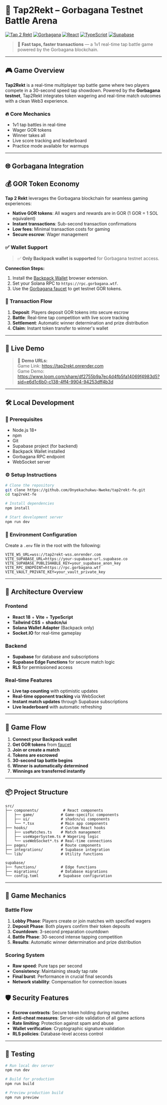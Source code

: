 # 🎯 Tap2Rekt – Gorbagana Testnet Battle Arena

[![Tap 2 Rekt](https://img.shields.io/badge/Tap2Rekt-Live-brightgreen)](https://lovable.dev/projects/405a68f8-1239-4702-bc7e-aad0cfac3eb6) [![Gorbagana](https://img.shields.io/badge/Gorbagana-Testnet-orange)](https://rpc.gorbagana.wtf) [![React](https://img.shields.io/badge/React-18.3.1-blue)](https://reactjs.org) [![TypeScript](https://img.shields.io/badge/TypeScript-Latest-blue)](https://typescriptlang.org) [![Supabase](https://img.shields.io/badge/Supabase-Backend-green)](https://supabase.com)

> 🚀 **Fast taps, faster transactions** — a 1v1 real-time tap battle game powered by the Gorbagana blockchain.

---

## 🎮 Game Overview

**Tap2Rekt** is a real-time multiplayer tap battle game where two players compete in a 30-second speed tap showdown. Powered by the **Gorbagana testnet**, Tap2Rekt integrates token wagering and real-time match outcomes with a clean Web3 experience.

### 🔥 Core Mechanics
- 1v1 tap battles in real-time
- Wager GOR tokens
- Winner takes all
- Live score tracking and leaderboard
- Practice mode available for warmups

---

## 🌐 Gorbagana Integration

## 💰 GOR Token Economy
**Tap 2 Rekt** leverages the Gorbagana blockchain for seamless gaming experiences:

- **Native GOR tokens**: All wagers and rewards are in GOR (1 GOR = 1 SOL equivalent)
- **Instant transactions**: Sub-second transaction confirmations
- **Low fees**: Minimal transaction costs for gaming
- **Secure escrow**: Wager management

### ✅ Wallet Support
> ✅ **Only Backpack wallet is supported** for Gorbagana testnet access.

**Connection Steps:**
1. Install the [Backpack Wallet](https://backpack.app) browser extension.
2. Set your Solana RPC to `https://rpc.gorbagana.wtf`.
3. Use the [Gorbagana faucet](https://faucet.gorbagana.wtf) to get testnet GOR tokens.

### 🏦 Transaction Flow
1. **Deposit**: Players deposit GOR tokens into secure escrow
2. **Battle**: Real-time tap competition with live score tracking
3. **Settlement**: Automatic winner determination and prize distribution
4. **Claim**: Instant token transfer to winner's wallet


---

## 🚀 Live Demo

> 🔗 **Demo URLs:**  <br>
> Game Link: https://tap2rekt.onrender.com <br>
> Game Demo: https://www.loom.com/share/df2755b9a7ec4d4fb5fa14069f4983d5?sid=e6d1c6b0-c138-4ff4-9904-94253dff4b3d <br>

---

## 🛠️ Local Development

### 🧩 Prerequisites
- Node.js 18+
- npm
- Git
- Supabase project (for backend)
- Backpack Wallet installed
- Gorbagana RPC endpoint
- WebSocket server

### ⚙️ Setup Instructions

```bash
# Clone the repository
git clone https://github.com/Onyekachukwu-Nweke/tap2rekt-fe.git
cd tap2rekt-fe

# Install dependencies
npm install

# Start development server
npm run dev
```

### 🧪 Environment Configuration

Create a `.env` file in the root with the following:

```env
VITE_WS_URL=wss://tap2rekt-wss.onrender.com
VITE_SUPABASE_URL=https://your-supabase-url.supabase.co
VITE_SUPABASE_PUBLISHABLE_KEY=your_supabase_anon_key
VITE_RPC_ENDPOINT=https://rpc.gorbagana.wtf
VITE_VAULT_PRIVATE_KEY=your_vault_private_key
```

---

## 🧱 Architecture Overview

### Frontend

* **React 18** + **Vite** + **TypeScript**
* **Tailwind CSS** + **shadcn/ui**
* **Solana Wallet Adapter** (Backpack only)
* **Socket.IO** for real-time gameplay

### Backend

* **Supabase** for database and subscriptions
* **Supabase Edge Functions** for secure match logic
* **RLS** for permissioned access

### Real-time Features
- **Live tap counting** with optimistic updates
- **Real-time opponent tracking** via WebSocket
- **Instant match updates** through Supabase subscriptions
- **Live leaderboard** with automatic refreshing

---

## 🧩 Game Flow

1. **Connect your Backpack wallet**
2. **Get GOR tokens** from [faucet](https://faucet.gorbagana.wtf)
3. **Join or create a match**
4. **Tokens are escrowed**
5. **30-second tap battle begins**
6. **Winner is automatically determined**
7. **Winnings are transferred instantly**

---

## 📦 Project Structure

```
src/
├── components/           # React components
│   ├── game/            # Game-specific components
│   ├── ui/              # shadcn/ui components
│   └── *.tsx            # Main app components
├── hooks/               # Custom React hooks
│   ├── useMatches.ts    # Match management
│   ├── useWagerSystem.ts # Wagering logic
│   └── useWebSocket*.ts # Real-time connections
├── pages/               # Route components
├── integrations/        # Supabase integration
└── lib/                 # Utility functions

supabase/
├── functions/           # Edge functions
├── migrations/          # Database migrations
└── config.toml         # Supabase configuration
```

---

## 🎯 Game Mechanics

### Battle Flow
1. **Lobby Phase**: Players create or join matches with specified wagers
2. **Deposit Phase**: Both players confirm their token deposits
3. **Countdown**: 3-second preparation countdown
4. **Battle Phase**: 30-second intense tapping competition
5. **Results**: Automatic winner determination and prize distribution

### Scoring System
- **Raw speed**: Pure taps per second
- **Consistency**: Maintaining steady tap rate
- **Final burst**: Performance in crucial final seconds
- **Network stability**: Compensation for connection issues

## 🛡️ Security Features

- **Escrow contracts**: Secure token holding during matches
- **Anti-cheat measures**: Server-side validation of all game actions
- **Rate limiting**: Protection against spam and abuse
- **Wallet verification**: Cryptographic signature validation
- **RLS policies**: Database-level access control

---

## 🧪 Testing

```bash
# Run local dev server
npm run dev

# Build for production
npm run build

# Preview production build
npm run preview
```